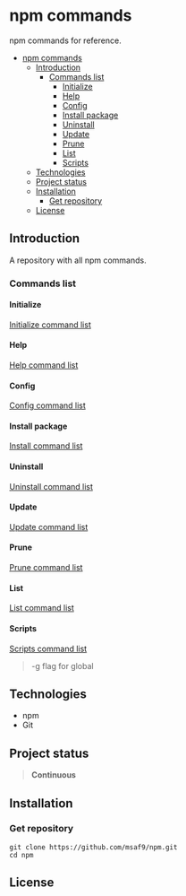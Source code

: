 # npm commands
npm commands  for reference.

- [npm commands](#npm-commands)
  - [Introduction](#introduction)
    - [Commands list](#commands-list)
      - [Initialize](#initialize)
      - [Help](#help)
      - [Config](#config)
      - [Install package](#install-package)
      - [Uninstall](#uninstall)
      - [Update](#update)
      - [Prune](#prune)
      - [List](#list)
      - [Scripts](#scripts)
  - [Technologies](#technologies)
  - [Project status](#project-status)
  - [Installation](#installation)
    - [Get repository](#get-repository)
  - [License](#license)

## Introduction
A repository with all npm commands.

### Commands list
#### Initialize
[Initialize command list](INITIALIZE.md "Initialize Commands")

#### Help
[Help command list](HELP.md "Help Commands")

#### Config
[Config command list](CONFIG.md "Config Commands")

#### Install package
[Install command list](INSTALL.md "Install Commands")

#### Uninstall
[Uninstall command list](UNINSTALL.md "Uninstall Commands")

#### Update
[Update command list](UPDATE.md "Update Commands")

#### Prune
[Prune command list](PRUNE.md "Prune Commands")

#### List
[List command list](LIST.md "List Commands")

#### Scripts
[Scripts command list](SCRIPTS.md "Scripts Commands")

> -g flag for global

## Technologies
- npm
- Git

## Project status
> **Continuous**

## Installation
### Get repository
```git
git clone https://github.com/msaf9/npm.git
cd npm
```

## License
